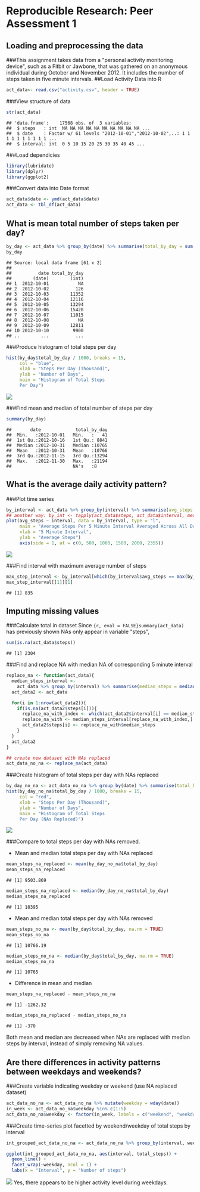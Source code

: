 # Reproducible Research: Peer Assessment 1


## Loading and preprocessing the data

###This assignment takes data from a "personal activity monitoring device", such as a Fitbit or Jawbone, that was gathered on an anonymous individual during October and November 2012. It includes the number of steps taken in five minute intervals.
##Load Activity Data into R

```r
act_data<- read.csv("activity.csv", header = TRUE)
```
###View structure of data

```r
str(act_data)
```

```
## 'data.frame':	17568 obs. of  3 variables:
##  $ steps   : int  NA NA NA NA NA NA NA NA NA NA ...
##  $ date    : Factor w/ 61 levels "2012-10-01","2012-10-02",..: 1 1 1 1 1 1 1 1 1 1 ...
##  $ interval: int  0 5 10 15 20 25 30 35 40 45 ...
```

###Load dependicies

```r
library(lubridate)
library(dplyr)
library(ggplot2)
```

###Convert data into Date format

```r
act_data$date <- ymd(act_data$date)
act_data <- tbl_df(act_data)
```


## What is mean total number of steps taken per day?

```r
by_day <- act_data %>% group_by(date) %>% summarise(total_by_day = sum(steps))
by_day
```

```
## Source: local data frame [61 x 2]
## 
##          date total_by_day
##        (date)        (int)
## 1  2012-10-01           NA
## 2  2012-10-02          126
## 3  2012-10-03        11352
## 4  2012-10-04        12116
## 5  2012-10-05        13294
## 6  2012-10-06        15420
## 7  2012-10-07        11015
## 8  2012-10-08           NA
## 9  2012-10-09        12811
## 10 2012-10-10         9900
## ..        ...          ...
```

###Produce histogram of total steps per day

```r
hist(by_day$total_by_day / 1000, breaks = 15,
     col = "blue",
     xlab = "Steps Per Day (Thousand)", 
     ylab = "Number of Days",
     main = "Histogram of Total Steps
     Per Day")
```

![](PA1_Earnest_files/figure-html/unnamed-chunk-6-1.png)

###Find mean and median of total number of steps per day

```r
summary(by_day)
```

```
##       date             total_by_day  
##  Min.   :2012-10-01   Min.   :   41  
##  1st Qu.:2012-10-16   1st Qu.: 8841  
##  Median :2012-10-31   Median :10765  
##  Mean   :2012-10-31   Mean   :10766  
##  3rd Qu.:2012-11-15   3rd Qu.:13294  
##  Max.   :2012-11-30   Max.   :21194  
##                       NA's   :8
```


## What is the average daily activity pattern?
###Plot time series

```r
by_interval <- act_data %>% group_by(interval) %>% summarise(avg_steps = mean(steps, na.rm = TRUE))
## another way: by_int <- tapply(act_data$steps, act_data$interval, mean, na.rm = TRUE)
plot(avg_steps ~ interval, data = by_interval, type = "l",
     main = "Average Steps Per 5 Minute Interval Averaged Across All Days",
     xlab = "5 Minute Interval",
     ylab = "Average Steps")
     axis(side = 1, at = c(0, 500, 1000, 1500, 2000, 2355))
```

![](PA1_Earnest_files/figure-html/unnamed-chunk-8-1.png)

###Find interval with maximum average number of steps

```r
max_step_interval <- by_interval[which(by_interval$avg_steps == max(by_interval$avg_steps)),]
max_step_interval[[1]][1]
```

```
## [1] 835
```


## Imputing missing values
###Calculate total in dataset
Since ```{r, eval = FALSE}summary(act_data)``` has previously shown NAs only appear in variable "steps",

```r
sum(is.na(act_data$steps))
```

```
## [1] 2304
```

###Find and replace NA with median NA of corresponding 5 minute interval

```r
replace_na <- function(act_data){
  median_steps_interval <-
    act_data %>% group_by(interval) %>% summarise(median_steps = median(steps, na.rm = TRUE))
  act_data2 <- act_data

  for(i in 1:nrow(act_data2)){
    if(is.na(act_data2$steps[i])){
      replace_na_with_index <- which(act_data2$interval[i] == median_steps_interval$interval)
      replace_na_with <- median_steps_interval[replace_na_with_index,]
      act_data2$steps[i] <- replace_na_with$median_steps
    }
  }
  act_data2
}

## create new dataset with NAs replaced
act_data_no_na <- replace_na(act_data)
```

###Create histogram of total steps per day with NAs replaced

```r
by_day_no_na <- act_data_no_na %>% group_by(date) %>% summarise(total_by_day = sum(steps))
hist(by_day_no_na$total_by_day / 1000, breaks = 15,
     col = "red",
     xlab = "Steps Per Day (Thousand)", 
     ylab = "Number of Days",
     main = "Histogram of Total Steps
     Per Day (NAs Replaced)")
```

![](PA1_Earnest_files/figure-html/unnamed-chunk-12-1.png)

###Compare to total steps per day with NAs removed.

* Mean and median total steps per day with NAs replaced

```r
mean_steps_na_replaced <- mean(by_day_no_na$total_by_day)
mean_steps_na_replaced
```

```
## [1] 9503.869
```

```r
median_steps_na_replaced <- median(by_day_no_na$total_by_day)
median_steps_na_replaced
```

```
## [1] 10395
```

* Mean and median total steps per day with NAs removed

```r
mean_steps_no_na <- mean(by_day$total_by_day, na.rm = TRUE)
mean_steps_no_na
```

```
## [1] 10766.19
```

```r
median_steps_no_na <- median(by_day$total_by_day, na.rm = TRUE)
median_steps_no_na
```

```
## [1] 10765
```

* Difference in mean and median

```r
mean_steps_na_replaced - mean_steps_no_na
```

```
## [1] -1262.32
```

```r
median_steps_na_replaced - median_steps_no_na
```

```
## [1] -370
```

Both mean and median are decreased when NAs are replaced with median steps by interval, instead of simply removing NA values.


## Are there differences in activity patterns between weekdays and weekends?
###Create variable indicating weekday or weekend (use NA replaced dataset)

```r
act_data_no_na <- act_data_no_na %>% mutate(weekday = wday(date))
in_week <- act_data_no_na$weekday %in% c(1:5)
act_data_no_na$weekday <- factor(in_week, labels = c("weekend", "weekday"))
```

###Create time-series plot facetted by weekend/weekday of total steps by interval

```r
int_grouped_act_data_no_na <- act_data_no_na %>% group_by(interval, weekday) %>% summarise(total_steps = sum(steps))

ggplot(int_grouped_act_data_no_na, aes(interval, total_steps)) +
  geom_line() +
  facet_wrap(~weekday, ncol = 1) + 
  labs(x = "Interval", y = "Number of steps")
```

![](PA1_Earnest_files/figure-html/unnamed-chunk-17-1.png)
Yes, there appears to be higher activity level during weekdays.
